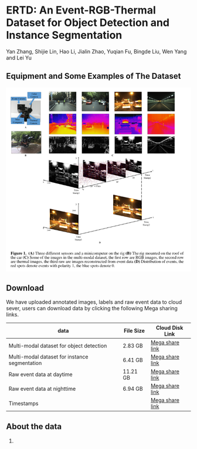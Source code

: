 # ERTD: An Event-RGB-Thermal Dataset for Object Detection and Instance Segmentation
Yan Zhang, Shijie Lin, Hao Li, Jialin Zhao, Yuqian Fu, Bingde Liu, Wen Yang and Lei Yu
## Equipment and Some Examples of The Dataset
![Alt text](https://github.com/ZyAndrew/ERTD/blob/master/images/figure1.png)
## Download
We have uploaded annotated images, labels and raw event data to cloud sever, users can download data by clicking the following Mega sharing links.


data | File Size |Cloud Disk Link
------------ | -------------| -------------
Multi-modal dataset for object detection | 2.83  GB |[Mega share link](https://mega.nz/#F!pwclxSIY!A4RM_dHoQL4V_jBT0TvZBQ)
Multi-modal dataset for instance segmentation | 6.41  GB |[Mega share link](https://mega.nz/#!Mo1zSQhB!6goY8dhxHGLsK73WLLso5YvztM4QBeInag9V4DblWOs)
Raw event data at daytime | 11.21 GB |[Mega share link](https://mega.nz/#!QN0jWASD!c70PnQAlnVwUCJNCYyaU7WA1YFBgJPvuZr8_2EOvdrg)
Raw event data at nighttime | 6.94  GB |[Mega share link](https://mega.nz/#!8ktzhSRT!IsfInLvgZJBh9y3CYY6LPUCr73ScE9fnM1lGqpz1eU8)
Timestamps| |[Mega share link](https://mega.nz/#!Z591CK6Z!Uyumhg5gaPMYFjDazbCeLEQLeUAi-RM9Y5wgGGYGN40)
## About the data
1.
